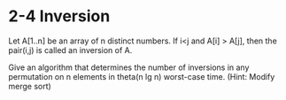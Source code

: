 2-4 Inversion
=============

Let A[1..n] be an array of n distinct numbers. If i<j and A[i] > A[j], then the pair(i,j) is called an inversion of A.

<d>
Give an algorithm that determines the number of inversions in any permutation on n elements in theta(n lg n) worst-case time. (Hint: Modify merge sort)

